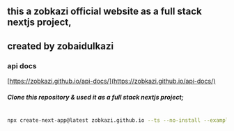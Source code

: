 ## this a zobkazi official website as a full stack nextjs project,

## created by zobaidulkazi


### api docs

[https://zobkazi.github.io/api-docs/](https://zobkazi.github.io/api-docs/)

##### Clone this repository & used it as a full stack nextjs project;

```sh
    
npx create-next-app@latest zobkazi.github.io --ts --no-install --example https://github.com/zobkazi/zobkazi.github.io/tree/main
```